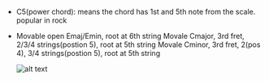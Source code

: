 - C5(power chord): means the chord has 1st and 5th note from the scale. popular in rock
- Movable open Emaj/Emin, root at 6th string
  Movale Cmajor, 3rd fret, 2/3/4 strings(postion 5), root at 5th string
  Movale Cminor, 3rd fret, 2(pos 4), 3/4 strings(postion 5), root at 5th string
  
  
  ![alt text](https://github.com/ShaobinTao/public/blob/master/c_maj.png)

